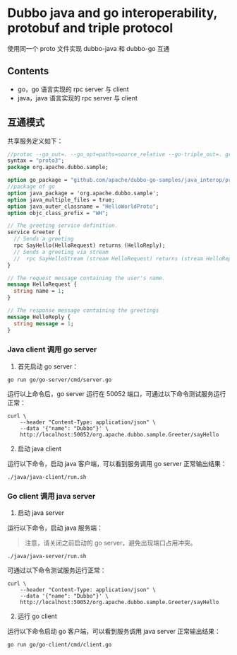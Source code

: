 # Dubbo java and go interoperability, protobuf and triple protocol

使用同一个 proto 文件实现 dubbo-java 和 dubbo-go 互通

## Contents

- go，go 语言实现的 rpc server 与 client
- java，java 语言实现的 rpc server 与 client

## 互通模式

共享服务定义如下：

```protobuf
//protoc --go_out=. --go_opt=paths=source_relative --go-triple_out=. greet.proto
syntax = "proto3";
package org.apache.dubbo.sample;

option go_package = "github.com/apache/dubbo-go-samples/java_interop/protobuf-triple/go/proto;proto";
//package of go
option java_package = 'org.apache.dubbo.sample';
option java_multiple_files = true;
option java_outer_classname = "HelloWorldProto";
option objc_class_prefix = "WH";

// The greeting service definition.
service Greeter {
  // Sends a greeting
  rpc SayHello(HelloRequest) returns (HelloReply);
  // Sends a greeting via stream
  //  rpc SayHelloStream (stream HelloRequest) returns (stream HelloReply) {}
}

// The request message containing the user's name.
message HelloRequest {
  string name = 1;
}

// The response message containing the greetings
message HelloReply {
  string message = 1;
}
```

### Java client 调用 go server

1. 首先启动 go server：

```shell
go run go/go-server/cmd/server.go
```

运行以上命令后，go server 运行在 50052 端口，可通过以下命令测试服务运行正常：

```shell
curl \
    --header "Content-Type: application/json" \
    --data '{"name": "Dubbo"}' \
    http://localhost:50052/org.apache.dubbo.sample.Greeter/sayHello
```

2. 启动 java client 

运行以下命令，启动 java 客户端，可以看到服务调用 go server 正常输出结果：

```shell
./java/java-client/run.sh
```

### Go client 调用 java server

1. 启动 java server

运行以下命令，启动 java 服务端：

> 注意，请关闭之前启动的 go server，避免出现端口占用冲突。

```shell
./java/java-server/run.sh
```

可通过以下命令测试服务运行正常：

```shell
curl \
    --header "Content-Type: application/json" \
    --data '{"name": "Dubbo"}' \
    http://localhost:50052/org.apache.dubbo.sample.Greeter/sayHello
```

2. 运行 go client

运行以下命令启动 go 客户端，可以看到服务调用 java server 正常输出结果：

```shell
go run go/go-client/cmd/client.go
```
